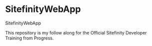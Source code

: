# SitefinityWebApp
SitefinityWebApp

This repository is my follow along for the Official Sitefinity Developer Training from Progress.
